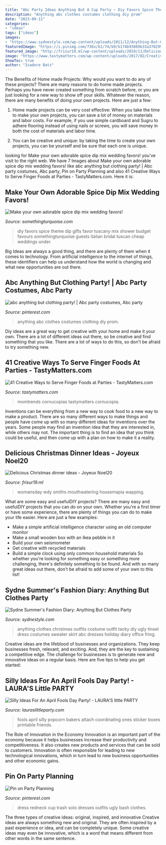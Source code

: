 ```yaml
---
title: "Abc Party Ideas Anything But A Cup Party ~ Diy Favors Spice Theme Dip Gifts Favor Tuscany Mix Shower Budget Favours Somethingturquoise Guests Italian Bridal Tuscan Cheap Weddings Under"
description: "Anything abc clothes costumes clothing diy prom"
date: "2023-09-11"
categories:
- "ideas"
tags: ["ideas"]
images:
- "https://www.sydnestyle.com/wp-content/uploads/2011/12/Anything-But-Clothes-3.jpg"
featuredImage: "https://i.pinimg.com/736x/b1/74/b9/b174b93869b33a378299fd75398954a9.jpg"
featured_image: "http://frisur19.ml/wp-content/uploads/2019/11/Delicious-Christmas-dinner-ideas.jpg"
image: "https://www.tastymatters.com/wp-content/uploads/2017/02/Creative-Ways-to-Serve-Finger-Foods-1b.jpg"
ShowToc: true
author: "Isadore Batz"
---
```



The Benefits of Home made Projects: Why would you want to do any of these projects?
There are many reasons to do home made projects. Perhaps you have never created something from scratch before, or you are just looking for a new way to show off your skills. Whatever the reason, there are many benefits of doing your own projects. Here are just a few: 
1. Home made projects can be very cost effective: When you take the time to make your own projects, you can save a lot of money on materials and labor costs. For example, if you use simple cardboard and Sugru to adhere flooring instead of using nails or screws, you will save money in both the cost of materials and labor time. 

2. You can be creative and unique: by taking the time to create your own projects, you can be yourself and be sure that each one is unique.

	

		
looking for Make your own adorable spice dip mix wedding favors! you've visit to the right web. We have 7 Images about Make your own adorable spice dip mix wedding favors! like abc anything but clothing party! | Abc party costumes, Abc party, Pin on Party Planning and also 41 Creative Ways to Serve Finger Foods at Parties - TastyMatters.com. Here it is:
		
    
## Make Your Own Adorable Spice Dip Mix Wedding Favors!

<img loading=lazy src="https://somethingturquoise.com/wp-content/uploads/2014/12/SomethingTurquoise-DIY-Spice-Dip-Favor_0003.jpg" onerror="this.onerror=null;this.src='https://tse1.mm.bing.net/th?id=OIP.wcK9EvA7dcnbsbFKMzsMnwHaLH&amp;pid=15.1';" alt="Make your own adorable spice dip mix wedding favors!">

_Source: somethingturquoise.com_

>diy favors spice theme dip gifts favor tuscany mix shower budget favours somethingturquoise guests italian bridal tuscan cheap weddings under. 

	

Big Ideas are always a good thing, and there are plenty of them when it comes to technology. From artificial intelligence to the internet of things, these identifiers can help us understand how the world is changing and what new opportunities are out there.

    
## Abc Anything But Clothing Party! | Abc Party Costumes, Abc Party

<img loading=lazy src="https://i.pinimg.com/736x/b1/74/b9/b174b93869b33a378299fd75398954a9.jpg" onerror="this.onerror=null;this.src='https://tse3.mm.bing.net/th?id=OIP.vBNCLwxliZ0u98AOLpMDbAHaHf&amp;pid=15.1';" alt="abc anything but clothing party! | Abc party costumes, Abc party">

_Source: pinterest.com_

>anything abc clothes costumes clothing diy prom. 

	

Diy ideas are a great way to get creative with your home and make it your own. There are a lot of different ideas out there, so be creative and find something that you like. There are a lot of ways to do this, so don't be afraid to try something new.

    
## 41 Creative Ways To Serve Finger Foods At Parties - TastyMatters.com

<img loading=lazy src="https://www.tastymatters.com/wp-content/uploads/2017/02/Creative-Ways-to-Serve-Finger-Foods-1b.jpg" onerror="this.onerror=null;this.src='https://tse3.mm.bing.net/th?id=OIP.cWk5BChu86yD8zLlpf-ilgHaLL&amp;pid=15.1';" alt="41 Creative Ways to Serve Finger Foods at Parties - TastyMatters.com">

_Source: tastymatters.com_

>momtrends cornucopias tastymatters cornucopia. 

	

Inventions can be everything from a new way to cook food to a new way to make a product. There are so many different ways to make things and people have come up with so many different ideas for inventions over the years. Some people may find an invention idea that they are interested in, while others may not. The important thing is to find an idea that you think could be useful, and then come up with a plan on how to make it a reality.

    
## Delicious Christmas Dinner Ideas - Joyeux Noel20

<img loading=lazy src="http://frisur19.ml/wp-content/uploads/2019/11/Delicious-Christmas-dinner-ideas.jpg" onerror="this.onerror=null;this.src='https://tse1.mm.bing.net/th?id=OIP.m2eSHVGt5Uo2l6iNS4FZcwHaLH&amp;pid=15.1';" alt="Delicious Christmas dinner ideas - Joyeux Noel20">

_Source: frisur19.ml_

>womansday wdy smiths mouthwatering housemapia wapping. 

	

What are some easy and usefulDIY projects?
There are many easy and usefulDIY projects that you can do on your own. Whether you're a first timer or have some experience, there are plenty of things you can do to make your life easier. Here are just a few examples: 
- Make a simple artificial intelligence character using an old computer monitor 
- Make a small wooden box with an Ikea pebble in it 
- Build your own seismometer 
- Get creative with recycled materials 
- Build a simple clock using only common household materials 
So whether you're looking for something easy or something more challenging, there's definitely something to be found. And with so many great ideas out there, don't be afraid to add some of your own to this list!

    
## Sydne Summer&#039;s Fashion Diary: Anything But Clothes Party

<img loading=lazy src="https://www.sydnestyle.com/wp-content/uploads/2011/12/Anything-But-Clothes-3.jpg" onerror="this.onerror=null;this.src='https://tse3.mm.bing.net/th?id=OIP.6RCmA1Idk23mCIL3bq1PhwHaK2&amp;pid=15.1';" alt="Sydne Summer&#039;s Fashion Diary: Anything But Clothes Party">

_Source: sydnestyle.com_

>anything clothes christmas outfits costume outfit tacky diy ugly tinsel dress costumes sweater skirt abc dresses holiday diary office fring. 

	

Creative ideas are the lifeblood of businesses and organizations. They keep businesses fresh, relevant, and exciting. And, they are the key to sustaining a competitive edge. The challenge for businesses is to generate new and innovative ideas on a regular basis. Here are five tips to help you get started:

    
## Silly Ideas For An April Fools Day Party! - LAURA&#039;S Little PARTY

<img loading=lazy src="https://4.bp.blogspot.com/-VQ4kOxsltQs/WM-DDROBqhI/AAAAAAAAKWA/SNE1K22Su_0GE536a4KKOFg631bOwH6OgCLcB/s1600/IMG_1913.jpg" onerror="this.onerror=null;this.src='https://tse1.mm.bing.net/th?id=OIP.a_Ex8QuVZF-p-R5i9POyJwHaLH&amp;pid=15.1';" alt="Silly Ideas For An April Fools Day Party! - LAURA&#039;S little PARTY">

_Source: lauraslittleparty.com_

>fools april silly popcorn bakers attach coordinating ones sticker boxes printable friends. 

	

The Role of Innovation in the Economy
Innovation is an important part of the economy because it helps businesses increase their productivity and competitiveness. It also creates new products and services that can be sold to customers. Innovation is often responsible for leading to new technological innovations, which in turn lead to new business opportunities and other economic gains.

    
## Pin On Party Planning

<img loading=lazy src="https://i.pinimg.com/originals/1b/eb/10/1beb10e86cd04ea15811e76b818841a6.jpg" onerror="this.onerror=null;this.src='https://tse3.mm.bing.net/th?id=OIP.EXMRaWPOh2-RxsnXvbArEQAAAA&amp;pid=15.1';" alt="Pin on Party Planning">

_Source: pinterest.com_

>dress redneck cup trash solo dresses outfits ugly bash clothes. 

	

The three types of creative ideas: original, inspired, and innovative
Creative ideas are always something new and original. They are often inspired by a past experience or idea, and can be completely unique. Some creative ideas may even be innovative, which is a word that means different from other words in the same sentence.

